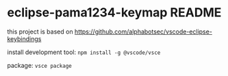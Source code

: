 # eclipse-pama1234-keymap README

this project is based on <https://github.com/alphabotsec/vscode-eclipse-keybindings>

install development tool: `npm install -g @vscode/vsce`

package: `vsce package`
